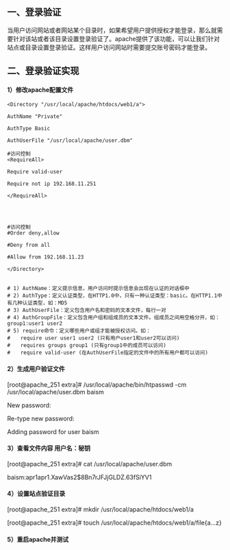 ## 一、登录验证

当用户访问网站或者网站某个目录时，如果希望用户提供授权才能登录，那么就需要针对该站或者该目录设置登录验证了。apache提供了该功能，可以让我们针对站点或目录设置登录验证。这样用户访问网站时需要提交账号密码才能登录。

## 二、登录验证实现

#### 1）修改apache配置文件

```
<Directory "/usr/local/apache/htdocs/web1/a">

AuthName "Private"

AuthType Basic

AuthUserFile "/usr/local/apache/user.dbm"

#访问控制
<RequireAll>

Require valid-user

Require not ip 192.168.11.251

</RequireAll>




#访问控制
#Order deny,allow

#Deny from all

#Allow from 192.168.11.23

</Directory>


# 1) AuthName：定义提示信息，用户访问时提示信息会出现在认证的对话框中
# 2) AuthType：定义认证类型，在HTTP1.0中，只有一种认证类型：basic。在HTTP1.1中有几种认证类型，如：MD5
# 3) AuthUserFile：定义包含用户名和密码的文本文件，每行一对
# 4) AuthGroupFile：定义包含用户组和组成员的文本文件。组成员之间用空格分开，如：group1:user1 user2
# 5) require命令：定义哪些用户或组才能被授权访问。如：
#　　require user user1 user2 (只有用户user1和user2可以访问)
#　　requires groups group1 (只有group1中的成员可以访问)
#　　require valid-user (在AuthUserFile指定的文件中的所有用户都可以访问)
```

#### 2）生成用户验证文件

[root@apache_251 extra]# /usr/local/apache/bin/htpasswd -cm /usr/local/apache/user.dbm baism

New password:

Re-type new password:

Adding password for user baism

#### 3）查看文件内容 用户名：秘钥

[root@apache_251 extra]# cat /usr/local/apache/user.dbm

baism:apr1apr1.XawVas2$8Bn7rJFJjGLDZ.63fSiYV1

#### 4）设置站点验证目录

[root@apache_251 extra]# mkdir /usr/local/apache/htdocs/web1/a

[root@apache_251 extra]# touch /usr/local/apache/htdocs/web1/a/file{a…z}

#### 5）重启apache并测试